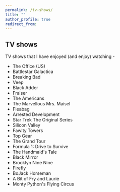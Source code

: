 ```yaml
---
permalink: /tv-shows/
title: ""
author_profile: true
redirect_from:
---
```

## TV shows
TV shows that I have enjoyed (and enjoy) watching -

- The Office (US)
- Battlestar Galactica
- Breaking Bad
- Veep
- Black Adder
- Fraiser
- The Americans
- The Marvellous Mrs. Maisel
- Fleabag
- Arrested Development
- Star Trek The Original Series
- Silicon Valley
- Fawlty Towers
- Top Gear
- The Grand Tour
- Formula 1: Drive to Survive
- The Handmaid's Tale
- Black Mirror
- Brooklyn Nine Nine
- Firefly
- BoJack Horseman
- A Bit of Fry and Laurie
- Monty Python's Flying Circus
